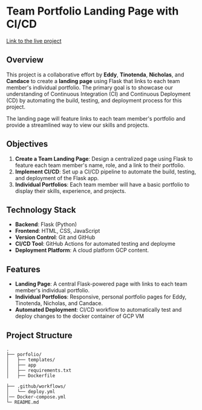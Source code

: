 # Team Portfolio Landing Page with CI/CD

[Link to the live project](http://34.35.25.140:5000/)


## Overview

This project is a collaborative effort by **Eddy**, **Tinotenda**, **Nicholas**, and **Candace** to create a **landing page** using Flask that links to each team member's individual portfolio. The primary goal is to showcase our understanding of Continuous Integration (CI) and Continuous Deployment (CD) by automating the build, testing, and deployment process for this project.

The landing page will feature links to each team member's portfolio and provide a streamlined way to view our skills and projects.

## Objectives

1. **Create a Team Landing Page**: Design a centralized page using Flask to feature each team member's name, role, and a link to their portfolio.
2. **Implement CI/CD**: Set up a CI/CD pipeline to automate the build, testing, and deployment of the Flask app.
3. **Individual Portfolios**: Each team member will have a basic portfolio to display their skills, experience, and projects.

## Technology Stack

- **Backend**: Flask (Python)
- **Frontend**: HTML, CSS, JavaScript
- **Version Control**: Git and GitHub
- **CI/CD Tool**: GitHub Actions for automated testing and deployme
- **Deployment Platform**: A cloud platform GCP content.

## Features

- **Landing Page**: A central Flask-powered page with links to each team member's individual portfolio.
- **Individual Portfolios**: Responsive, personal portfolio pages for Eddy, Tinotenda, Nicholas, and Candace.
- **Automated Deployment**: CI/CD workflow to automatically test and deploy changes to the docker container of GCP VM

## Project Structure

```plaintext
.
├── porfolio/
│   ├── templates/
│   ├── app
│   ├── requirements.txt
│   ├── Dockerfile

├── .github/workflows/
│   └── deploy.yml
│── Docker-compose.yml
└─ README.md

